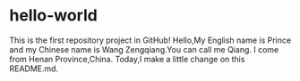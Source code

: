 # hello-world
This is the first repository project in GitHub!
Hello,My English name is Prince and my Chinese name is Wang Zengqiang.You can call me Qiang.
I come from Henan Province,China.
Today,I make a little change on this README.md.
